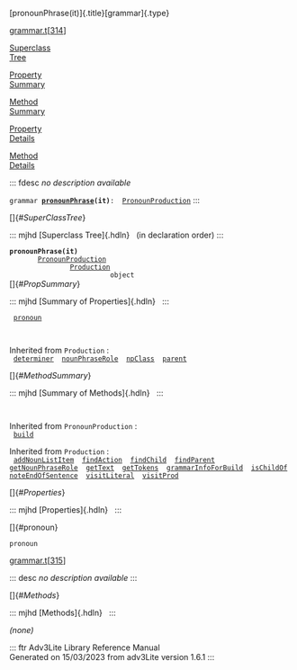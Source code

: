 [pronounPhrase(it)]{.title}[grammar]{.type}

[grammar.t](../file/grammar.t.html)\[[314](../source/grammar.t.html#314)\]

[Superclass\
Tree](#_SuperClassTree_)

[Property\
Summary](#_PropSummary_)

[Method\
Summary](#_MethodSummary_)

[Property\
Details](#_Properties_)

[Method\
Details](#_Methods_)

::: fdesc
*no description available*

`grammar `**[`pronounPhrase`](../object/pronounPhrase.html)`(it)`**` :   `[`PronounProduction`](../object/PronounProduction.html)
:::

[]{#_SuperClassTree_}

::: mjhd
[Superclass Tree]{.hdln}   (in declaration order)
:::

**`pronounPhrase(it)`**\
`         `[`PronounProduction`](../object/PronounProduction.html)\
`                 `[`Production`](../object/Production.html)\
`                         object`\
[]{#_PropSummary_}

::: mjhd
[Summary of Properties]{.hdln}  
:::

` `[`pronoun`](#pronoun)`  `

` `

Inherited from `Production` :\
` `[`determiner`](../object/Production.html#determiner)`  `[`nounPhraseRole`](../object/Production.html#nounPhraseRole)`  `[`npClass`](../object/Production.html#npClass)`  `[`parent`](../object/Production.html#parent)`  `

[]{#_MethodSummary_}

::: mjhd
[Summary of Methods]{.hdln}  
:::

` `

Inherited from `PronounProduction` :\
` `[`build`](../object/PronounProduction.html#build)`  `

Inherited from `Production` :\
` `[`addNounListItem`](../object/Production.html#addNounListItem)`  `[`findAction`](../object/Production.html#findAction)`  `[`findChild`](../object/Production.html#findChild)`  `[`findParent`](../object/Production.html#findParent)`  `[`getNounPhraseRole`](../object/Production.html#getNounPhraseRole)`  `[`getText`](../object/Production.html#getText)`  `[`getTokens`](../object/Production.html#getTokens)`  `[`grammarInfoForBuild`](../object/Production.html#grammarInfoForBuild)`  `[`isChildOf`](../object/Production.html#isChildOf)`  `[`noteEndOfSentence`](../object/Production.html#noteEndOfSentence)`  `[`visitLiteral`](../object/Production.html#visitLiteral)`  `[`visitProd`](../object/Production.html#visitProd)`  `

[]{#_Properties_}

::: mjhd
[Properties]{.hdln}  
:::

[]{#pronoun}

`pronoun`

[grammar.t](../file/grammar.t.html)\[[315](../source/grammar.t.html#315)\]

::: desc
*no description available*
:::

[]{#_Methods_}

::: mjhd
[Methods]{.hdln}  
:::

*(none)*

::: ftr
Adv3Lite Library Reference Manual\
Generated on 15/03/2023 from adv3Lite version 1.6.1
:::
